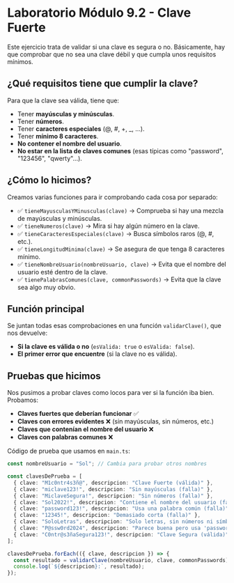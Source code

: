 # Laboratorio Módulo 9.2 - Clave Fuerte

Este ejercicio trata de validar si una clave es segura o no. Básicamente, hay que comprobar que no sea una clave débil y que cumpla unos requisitos mínimos.  

## ¿Qué requisitos tiene que cumplir la clave?

Para que la clave sea válida, tiene que:  

- Tener **mayúsculas y minúsculas**.  
- Tener **números**.  
- Tener **caracteres especiales** (@, #, +, _, ...).  
- Tener **mínimo 8 caracteres**.  
- **No contener el nombre del usuario**.  
- **No estar en la lista de claves comunes** (esas típicas como "password", "123456", "qwerty"...).  

## ¿Cómo lo hicimos?

Creamos varias funciones para ir comprobando cada cosa por separado:  

- ✅ `tieneMayusculasYMinusculas(clave)` → Comprueba si hay una mezcla de mayúsculas y minúsculas.  
- ✅ `tieneNumeros(clave)` → Mira si hay algún número en la clave.  
- ✅ `tieneCaracteresEspeciales(clave)` → Busca símbolos raros (@, #, etc.).  
- ✅ `tieneLongitudMinima(clave)` → Se asegura de que tenga 8 caracteres mínimo.  
- ✅ `tieneNombreUsuario(nombreUsuario, clave)` → Evita que el nombre del usuario esté dentro de la clave.  
- ✅ `tienePalabrasComunes(clave, commonPasswords)` → Evita que la clave sea algo muy obvio.  

## Función principal

Se juntan todas esas comprobaciones en una función `validarClave()`, que nos devuelve:  

- **Si la clave es válida o no** (`esValida: true` o `esValida: false`).  
- **El primer error que encuentre** (si la clave no es válida).  

## Pruebas que hicimos

Nos pusimos a probar claves como locos para ver si la función iba bien. Probamos:  

- **Claves fuertes que deberían funcionar** ✅  
- **Claves con errores evidentes** ❌ (sin mayúsculas, sin números, etc.)  
- **Claves que contenían el nombre del usuario** ❌  
- **Claves con palabras comunes** ❌  

Código de prueba que usamos en `main.ts`:  

```ts
const nombreUsuario = "Sol"; // Cambia para probar otros nombres

const clavesDePrueba = [
  { clave: "M1c0ntr4s3ñ@", descripcion: "Clave Fuerte (válida)" },
  { clave: "miclave123!", descripcion: "Sin mayúsculas (falla)" },
  { clave: "MiclaveSegura!", descripcion: "Sin números (falla)" },
  { clave: "Sol2022!", descripcion: "Contiene el nombre del usuario (falla)" },
  { clave: "password123!", descripcion: "Usa una palabra común (falla)" },
  { clave: "12345!", descripcion: "Demasiado corta (falla)" },
  { clave: "SoloLetras", descripcion: "Solo letras, sin números ni símbolos (no es seguro)" },
  { clave: "P@ssw0rd2024", descripcion: "Parece buena pero usa 'password' (falla)" },
  { clave: "C0ntr@s3ñaSegura123!", descripcion: "Clave Segura (válida)" },
];

clavesDePrueba.forEach(({ clave, descripcion }) => {
  const resultado = validarClave(nombreUsuario, clave, commonPasswords);
  console.log(`${descripcion}:`, resultado);
});
